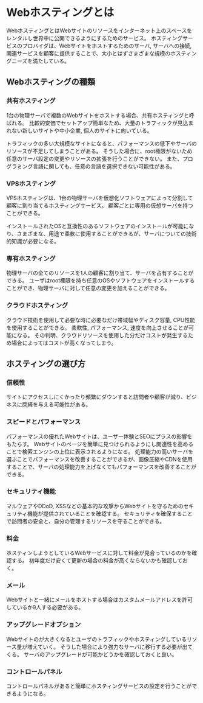 # Webホスティングとは

WebホスティングとはWebサイトのリソースをインターネット上のスペースをレンタルし世界中に公開できるようにするためのサービス。
ホスティングサービスのプロバイダは、Webサイトをホストするためのサーバ, サーバへの接続, 関連サービスを顧客に提供することで、大小とはずさまざまな規模のホスティングニーズを満たしている。

## Webホスティングの種類

### 共有ホスティング

1台の物理サーバで複数のWebサイトをホストする場合、共有ホスティングと呼ばれる。
比較的安価でセットアップ簡単なため、大量のトラフィックが見込まれない新しいサイトや中小企業, 個人のサイトに向いている。

トラフィックの多い大規模なサイトになると、パフォーマンスの低下やサーバのリソースが不足してしまうことがある。
そうした場合に、root権限がないため任意のサーバ設定の変更やリソースの拡張を行うことができない。
また、プログラミング言語に関しても、任意の言語を選択できない可能性がある。

### VPSホスティング

VPSホスティングは、1台の物理サーバを仮想化ソフトウェアによって分割して顧客に割り当てるホスティングサービス。
顧客ごとに専用の仮想サーバを持つことができる。

インストールされたOSと互換性のあるソフトウェアのインストールが可能になり、さまざまな、用途で柔軟に使用することができるが、サーバについての技術的知識が必要になる。

### 専有ホスティング

物理サーバの全てのリソースを1人の顧客に割り当て、サーバを占有することができる。
ユーザはroot権限を持ち任意のOSやソフトウェアをインストールすることができ、物理サーバに対して任意の変更を加えることができる。

### クラウドホスティング

クラウド技術を使用して必要な時に必要なだけ帯域幅やディスク容量, CPU性能を使用することができる。
柔軟性, パフォーマンス, 速度を向上させることが可能になる。
その判明、クラウドリソースを使用した分だけコストが発生するため場合によってはコストが高くなってしまう。

## ホスティングの選び方

### 信頼性

サイトにアクセスしにくかったり頻繁にダウンすると訪問者や顧客が減り、ビジネスに閉経を与える可能性がある。

### スピードとパフォーマンス

パフォーマンスの優れたWebサイトは、ユーザー体験とSEOにプラスの影響をもたらす。
Webサイトのページを簡単に見つけられるようにし関連性を高めることで検索エンジンの上位に表示されるようになる。
処理能力の高いサーバを選ぶことでパフォーマンスを改善することができるが、画像圧縮やCDNを使用することで、サーバの処理能力を上げなくてもパフォーマンスを改善することができる。

### セキュリティ機能

マルウェアやDDoD, XSSなどの基本的な攻撃からWebサイトを守るためのセキュリティ機能が提供されていることを確認する。
セキュリティを確保することで訪問者の安全と、自分の管理するリソースを守ることができる。

### 料金

ホスティンしようとしているWebサービスに対して料金が見合っているのかを確認する。
初年度だけ安くて更新の場合の料金が高くならないかも確認しておく。

### メール

Webサイトと一緒にメールをホストする場合はカスタムメールアドレスを許可しているか9人する必要がある。

### アップグレードオプション

Webサイトのが大きくなるとユーザのトラフィックやホスティングしているリソース量が増えていく。
そうした場合により強力なサーバに移行する必要が出てくる。
サーバのアップグレードが可能かどうかを確認しておくと良い。

### コントロールパネル

コントロールパネルがあると簡単にホスティングサービスの設定を行うことができるようになる。
